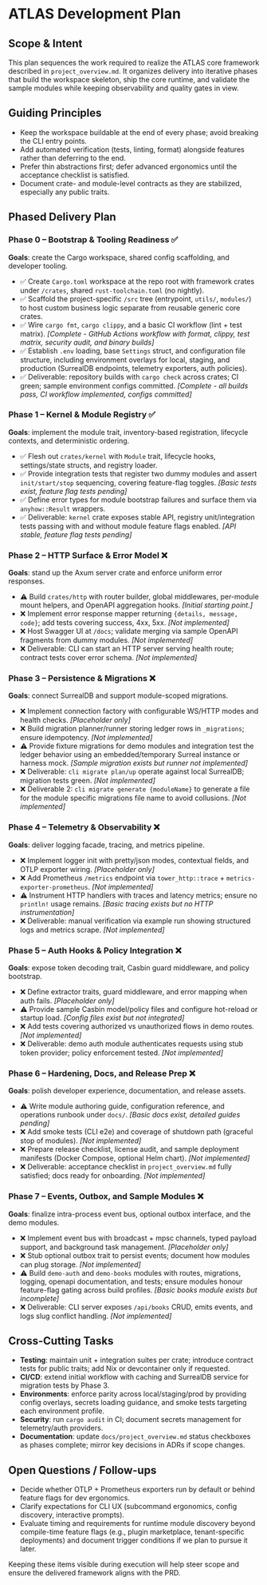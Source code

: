 # ATLAS Development Plan

## Scope & Intent
This plan sequences the work required to realize the ATLAS core framework described in `project_overview.md`. It organizes delivery into iterative phases that build the workspace skeleton, ship the core runtime, and validate the sample modules while keeping observability and quality gates in view.

## Guiding Principles
- Keep the workspace buildable at the end of every phase; avoid breaking the CLI entry points.
- Add automated verification (tests, linting, format) alongside features rather than deferring to the end.
- Prefer thin abstractions first; defer advanced ergonomics until the acceptance checklist is satisfied.
- Document crate- and module-level contracts as they are stabilized, especially any public traits.

## Phased Delivery Plan

### Phase 0 – Bootstrap & Tooling Readiness ✅
**Goals**: create the Cargo workspace, shared config scaffolding, and developer tooling.
- ✅ Create `Cargo.toml` workspace at the repo root with framework crates under `/crates`, shared `rust-toolchain.toml` (no nightly).
- ✅ Scaffold the project-specific `/src` tree (entrypoint, `utils/`, `modules/`) to host custom business logic separate from reusable generic core crates.
- ✅ Wire `cargo fmt`, `cargo clippy`, and a basic CI workflow (lint + test matrix). *[Complete - GitHub Actions workflow with format, clippy, test matrix, security audit, and binary builds]*
- ✅ Establish `.env` loading, base `Settings` struct, and configuration file structure, including environment overlays for local, staging, and production (SurrealDB endpoints, telemetry exporters, auth policies).
- ✅ Deliverable: repository builds with `cargo check` across crates; CI green; sample environment configs committed. *[Complete - all builds pass, CI workflow implemented, configs committed]*

### Phase 1 – Kernel & Module Registry ✅
**Goals**: implement the module trait, inventory-based registration, lifecycle contexts, and deterministic ordering.
- ✅ Flesh out `crates/kernel` with `Module` trait, lifecycle hooks, settings/state structs, and registry loader.
- ✅ Provide integration tests that register two dummy modules and assert `init/start/stop` sequencing, covering feature-flag toggles. *[Basic tests exist, feature flag tests pending]*
- ✅ Define error types for module bootstrap failures and surface them via `anyhow::Result` wrappers.
- ✅ Deliverable: `kernel` crate exposes stable API, registry unit/integration tests passing with and without module feature flags enabled. *[API stable, feature flag tests pending]*

### Phase 2 – HTTP Surface & Error Model ❌
**Goals**: stand up the Axum server crate and enforce uniform error responses.
- ⚠️  Build `crates/http` with router builder, global middlewares, per-module mount helpers, and OpenAPI aggregation hooks. *[Initial starting point.]*
- ❌ Implement error response mapper returning `{details, message, code}`; add tests covering success, 4xx, 5xx. *[Not implemented]*
- ❌ Host Swagger UI at `/docs`; validate merging via sample OpenAPI fragments from dummy modules. *[Not implemented]*
- ❌ Deliverable: CLI can start an HTTP server serving health route; contract tests cover error schema. *[Not implemented]*

### Phase 3 – Persistence & Migrations ❌
**Goals**: connect SurrealDB and support module-scoped migrations.
- ❌ Implement connection factory with configurable WS/HTTP modes and health checks. *[Placeholder only]*
- ❌ Build migration planner/runner storing ledger rows in `_migrations`; ensure idempotency. *[Not implemented]*
- ⚠️ Provide fixture migrations for demo modules and integration test the ledger behavior using an embedded/temporary Surreal instance or harness mock. *[Sample migration exists but runner not implemented]*
- ❌ Deliverable: `cli migrate plan/up` operate against local SurrealDB; migration tests green. *[Not implemented]*
- ❌ Deliverable 2: `cli migrate generate {moduleName}` to generate a file for the module specific migrations file name to avoid collusions. *[Not implemented]*


### Phase 4 – Telemetry & Observability ❌
**Goals**: deliver logging facade, tracing, and metrics pipeline.
- ❌ Implement logger init with pretty/json modes, contextual fields, and OTLP exporter wiring. *[Placeholder only]*
- ❌ Add Prometheus `/metrics` endpoint via `tower_http::trace` + `metrics-exporter-prometheus`. *[Not implemented]*
- ⚠️ Instrument HTTP handlers with traces and latency metrics; ensure no `println!` usage remains. *[Basic tracing exists but no HTTP instrumentation]*
- ❌ Deliverable: manual verification via example run showing structured logs and metrics scrape. *[Not implemented]*

### Phase 5 – Auth Hooks & Policy Integration ❌
**Goals**: expose token decoding trait, Casbin guard middleware, and policy bootstrap.
- ❌ Define extractor traits, guard middleware, and error mapping when auth fails. *[Placeholder only]*
- ⚠️ Provide sample Casbin model/policy files and configure hot-reload or startup load. *[Config files exist but not integrated]*
- ❌ Add tests covering authorized vs unauthorized flows in demo routes. *[Not implemented]*
- ❌ Deliverable: demo auth module authenticates requests using stub token provider; policy enforcement tested. *[Not implemented]*

### Phase 6 – Hardening, Docs, and Release Prep ❌
**Goals**: polish developer experience, documentation, and release assets.
- ⚠️ Write module authoring guide, configuration reference, and operations runbook under `docs/`. *[Basic docs exist, detailed guides pending]*
- ❌ Add smoke tests (CLI e2e) and coverage of shutdown path (graceful stop of modules). *[Not implemented]*
- ❌ Prepare release checklist, license audit, and sample deployment manifests (Docker Compose, optional Helm chart). *[Not implemented]*
- ❌ Deliverable: acceptance checklist in `project_overview.md` fully satisfied; docs ready for onboarding. *[Not implemented]*

### Phase 7 – Events, Outbox, and Sample Modules ❌
**Goals**: finalize intra-process event bus, optional outbox interface, and the demo modules.
- ❌ Implement event bus with broadcast + mpsc channels, typed payload support, and background task management. *[Placeholder only]*
- ❌ Stub optional outbox trait to persist events; document how modules can plug storage. *[Not implemented]*
- ⚠️ Build `demo-auth` and `demo-books` modules with routes, migrations, logging, openapi documentation, and tests; ensure modules honour feature-flag gating across build profiles. *[Basic books module exists but incomplete]*
- ❌ Deliverable: CLI server exposes `/api/books` CRUD, emits events, and logs slug conflict handling. *[Not implemented]*

## Cross-Cutting Tasks
- **Testing**: maintain unit + integration suites per crate; introduce contract tests for public traits; add Nix or devcontainer only if requested.
- **CI/CD**: extend initial workflow with caching and SurrealDB service for migration tests by Phase 3.
- **Environments**: enforce parity across local/staging/prod by providing config overlays, secrets loading guidance, and smoke tests targeting each environment profile.
- **Security**: run `cargo audit` in CI; document secrets management for telemetry/auth providers.
- **Documentation**: update `docs/project_overview.md` status checkboxes as phases complete; mirror key decisions in ADRs if scope changes.

## Open Questions / Follow-ups
- Decide whether OTLP + Prometheus exporters run by default or behind feature flags for dev ergonomics.
- Clarify expectations for CLI UX (subcommand ergonomics, config discovery, interactive prompts).
- Evaluate timing and requirements for runtime module discovery beyond compile-time feature flags (e.g., plugin marketplace, tenant-specific deployments) and document trigger conditions if we plan to pursue it later.

Keeping these items visible during execution will help steer scope and ensure the delivered framework aligns with the PRD.
